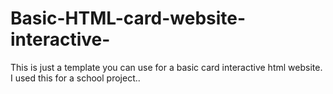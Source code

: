 # Basic-HTML-card-website-interactive-
This is just a template you can use for a basic card interactive html website. I used this for a school project..
